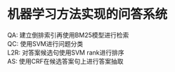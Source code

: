 # 机器学习方法实现的问答系统
QA: 建立倒排索引再使用BM25模型进行检索<br>
QC: 使用SVM进行问题分类<br>
L2R: 对答案候选句使用SVM rank进行排序<br>
AS: 使用CRF在候选答案句上进行答案抽取
